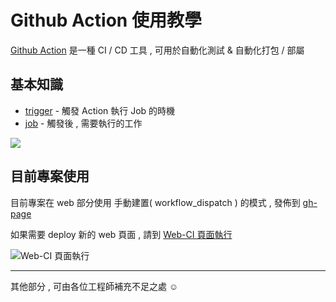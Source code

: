 # Github Action 使用教學

[Github Action](https://docs.github.com/cn/actions) 是一種 CI / CD 工具 , 可用於自動化測試 & 自動化打包 / 部屬

## 基本知識

- [trigger](https://docs.github.com/cn/actions/reference/events-that-trigger-workflows) - 觸發 Action 執行 Job 的時機
- [job](https://docs.github.com/cn/actions/learn-github-actions/migrating-from-gitlab-cicd-to-github-actions#jobs) - 觸發後 , 需要執行的工作

[![](https://docs.github.com/assets/images/help/images/overview-actions-design.png)](https://docs.github.com/cn/actions/learn-github-actions/introduction-to-github-actions)

## 目前專案使用

目前專案在 web 部分使用 手動建置( workflow_dispatch ) 的模式 , 發佈到 [gh-page](https://andrew781026.github.io/D-D_read_book_meeting/) 

如果需要 deploy 新的 web 頁面 , 請到 [Web-CI 頁面執行](https://github.com/andrew781026/D-D_read_book_meeting/actions?query=workflow%3AWeb-CI) 

![Web-CI 頁面執行](https://i.imgur.com/iPG1Wdo.png)

---

其他部分 , 可由各位工程師補充不足之處 ☺